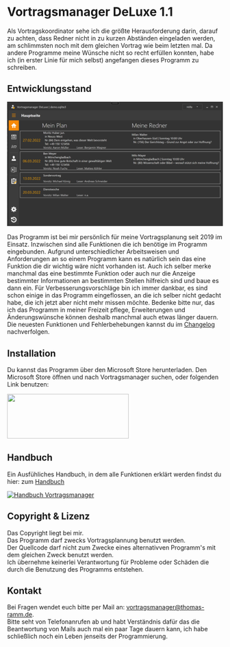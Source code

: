 # Vortragsmanager DeLuxe 1.1

Als Vortragskoordinator sehe ich die größte Herausforderung darin, darauf zu achten, dass Redner nicht in zu kurzen Abständen eingeladen werden, am schlimmsten noch mit dem gleichen Vortrag wie beim letzten mal.
Da andere Programme meine Wünsche nicht so recht erfüllen konnten, 
habe ich (in erster Linie für mich selbst) angefangen dieses Programm zu schreiben. 

## Entwicklungsstand ##

![Startseite](docs/images/startseite_01.png)

Das Programm ist bei mir persönlich für meine Vortragsplanung seit 2019 im Einsatz. Inzwischen sind alle Funktionen die ich benötige im Programm eingebunden.
Aufgrund unterschiedlicher Arbeitsweisen und Anforderungen an so einem Programm kann es natürlich sein das eine Funktion die dir wichtig wäre nicht vorhanden ist.
Auch ich selber merke manchmal das eine bestimmte Funktion oder auch nur die Anzeige bestimmter Informationen an bestimmten Stellen hilfreich sind und baue es dann ein.
Für Verbesserungsvorschläge bin ich immer dankbar, es sind schon einige in das Programm eingeflossen, an die ich selber nicht gedacht habe, die ich jetzt aber nicht mehr missen möchte.
Bedenke bitte nur, das ich das Programm in meiner Freizeit pflege, Erweiterungen und Änderungswünsche können deshalb manchmal auch etwas länger dauern.
Die neuesten Funktionen und Fehlerbehebungen kannst du im [Changelog](Changelog.md) nachverfolgen.

## Installation

Du kannst das Programm über den Microsoft Store herunterladen.
Den Microsoft Store öffnen und nach Vortragsmanager suchen, oder folgenden Link benutzen:

<a href="//www.microsoft.com/store/apps/9P4DT3VQLP3H?cid=storebadge&ocid=badge">
<img src="https://developer.microsoft.com/store/badges/images/German_get-it-from-MS.png" style="width: 284px; height: 104px;"/>
</a>




## Handbuch

Ein Ausfühliches Handbuch, in dem alle Funktionen erklärt werden findst du hier:
zum [Handbuch](https://thomasramm.github.io/Vortragsmanager/)

[![Handbuch Vortragsmanager](https://img.shields.io/badge/Handbuch-Vortragsmanager-blue?style=for-the-badge)](https://thomasramm.github.io/Vortragsmanager/)


## Copyright & Lizenz

Das Copyright liegt bei mir.   
Das Programm darf zwecks Vortragsplannung benutzt werden.  
Der Quellcode darf nicht zum Zwecke eines alternativven Programm's mit dem gleichen Zweck benutzt werden.  
Ich übernehme keinerlei Verantwortung für Probleme oder Schäden die durch die Benutzung des Programms entstehen.


## Kontakt

Bei Fragen wendet euch bitte per Mail an: vortragsmanager@thomas-ramm.de.  
Bitte seht von Telefonanrufen ab und habt Verständnis dafür das die Beantwortung von Mails auch mal ein paar Tage dauern kann,
ich habe schließlich noch ein Leben jenseits der Programmierung.
